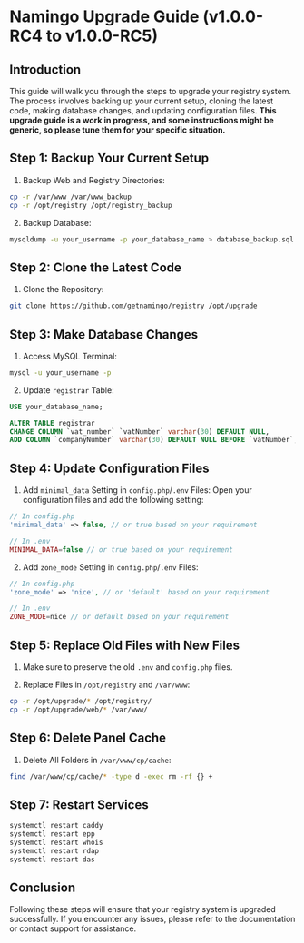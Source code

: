 # Namingo Upgrade Guide (v1.0.0-RC4 to v1.0.0-RC5)

## Introduction

This guide will walk you through the steps to upgrade your registry system. The process involves backing up your current setup, cloning the latest code, making database changes, and updating configuration files.
**This upgrade guide is a work in progress, and some instructions might be generic, so please tune them for your specific situation.**

## Step 1: Backup Your Current Setup

1. Backup Web and Registry Directories:

```bash
cp -r /var/www /var/www_backup
cp -r /opt/registry /opt/registry_backup
```

2. Backup Database:

```bash
mysqldump -u your_username -p your_database_name > database_backup.sql
```

## Step 2: Clone the Latest Code

1. Clone the Repository:

```bash
git clone https://github.com/getnamingo/registry /opt/upgrade
```

## Step 3: Make Database Changes

1. Access MySQL Terminal:

```bash
mysql -u your_username -p
```

2. Update `registrar` Table:

```sql
USE your_database_name;

ALTER TABLE registrar 
CHANGE COLUMN `vat_number` `vatNumber` varchar(30) DEFAULT NULL,
ADD COLUMN `companyNumber` varchar(30) DEFAULT NULL BEFORE `vatNumber`;
```

## Step 4: Update Configuration Files

1. Add `minimal_data` Setting in `config.php`/`.env` Files:
Open your configuration files and add the following setting:

```php
// In config.php
'minimal_data' => false, // or true based on your requirement

// In .env
MINIMAL_DATA=false // or true based on your requirement
```

2. Add `zone_mode` Setting in `config.php`/`.env` Files:

```php
// In config.php
'zone_mode' => 'nice', // or 'default' based on your requirement

// In .env
ZONE_MODE=nice // or default based on your requirement
```

## Step 5: Replace Old Files with New Files

1. Make sure to preserve the old `.env` and `config.php` files.

2. Replace Files in `/opt/registry` and `/var/www`:

```bash
cp -r /opt/upgrade/* /opt/registry/
cp -r /opt/upgrade/web/* /var/www/
```

## Step 6: Delete Panel Cache

1. Delete All Folders in `/var/www/cp/cache`:

```bash
find /var/www/cp/cache/* -type d -exec rm -rf {} +
```

## Step 7: Restart Services

```bash
systemctl restart caddy
systemctl restart epp
systemctl restart whois
systemctl restart rdap
systemctl restart das
```

## Conclusion

Following these steps will ensure that your registry system is upgraded successfully. If you encounter any issues, please refer to the documentation or contact support for assistance.